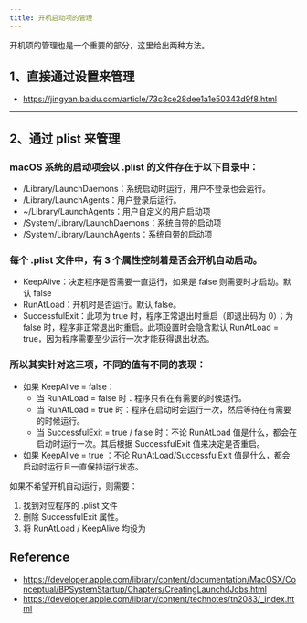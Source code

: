 ```yaml
---
title: 开机启动项的管理
---
```


开机项的管理也是一个重要的部分，这里给出两种方法。

## 1、直接通过设置来管理

- https://jingyan.baidu.com/article/73c3ce28dee1a1e50343d9f8.html

--- 

## 2、通过 plist 来管理

### macOS 系统的启动项会以 .plist 的文件存在于以下目录中：

- /Library/LaunchDaemons：系统启动时运行，用户不登录也会运行。
- /Library/LaunchAgents：用户登录后运行。
- ~/Library/LaunchAgents：用户自定义的用户启动项
- /System/Library/LaunchDaemons：系统自带的启动项
- /System/Library/LaunchAgents：系统自带的启动项

### 每个 .plist 文件中，有 3 个属性控制着是否会开机自动启动。

- KeepAlive：决定程序是否需要一直运行，如果是 false 则需要时才启动。默认 false
- RunAtLoad：开机时是否运行。默认 false。
- SuccessfulExit：此项为 true 时，程序正常退出时重启（即退出码为 0）；为 false 时，程序非正常退出时重启。此项设置时会隐含默认 RunAtLoad = true，因为程序需要至少运行一次才能获得退出状态。

### 所以其实针对这三项，不同的值有不同的表现：
- 如果 KeepAlive = false：
    - 当 RunAtLoad = false 时：程序只有在有需要的时候运行。
    - 当 RunAtLoad = true 时：程序在启动时会运行一次，然后等待在有需要的时候运行。
    - 当 SuccessfulExit =  true / false 时：不论 RunAtLoad 值是什么，都会在启动时运行一次。其后根据 SuccessfulExit 值来决定是否重启。 
- 如果 KeepAlive = true ：不论 RunAtLoad/SuccessfulExit 值是什么，都会启动时运行且一直保持运行状态。

如果不希望开机自动运行，则需要：
1. 找到对应程序的 .plist 文件 
2. 删除 SuccessfulExit 属性。
3. 将 RunAtLoad / KeepAlive 均设为 <false/>

## Reference

- https://developer.apple.com/library/content/documentation/MacOSX/Conceptual/BPSystemStartup/Chapters/CreatingLaunchdJobs.html
- https://developer.apple.com/library/content/technotes/tn2083/_index.html